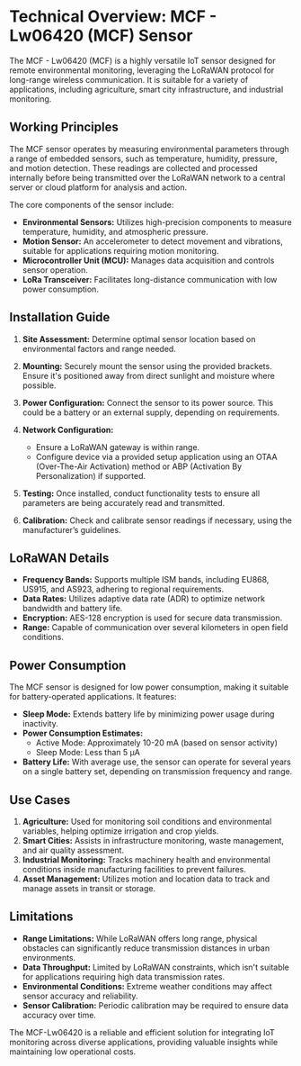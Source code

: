 # Technical Overview: MCF - Lw06420 (MCF) Sensor

The MCF - Lw06420 (MCF) is a highly versatile IoT sensor designed for remote environmental monitoring, leveraging the LoRaWAN protocol for long-range wireless communication. It is suitable for a variety of applications, including agriculture, smart city infrastructure, and industrial monitoring.

## Working Principles

The MCF sensor operates by measuring environmental parameters through a range of embedded sensors, such as temperature, humidity, pressure, and motion detection. These readings are collected and processed internally before being transmitted over the LoRaWAN network to a central server or cloud platform for analysis and action.

The core components of the sensor include:

- **Environmental Sensors:** Utilizes high-precision components to measure temperature, humidity, and atmospheric pressure.
- **Motion Sensor:** An accelerometer to detect movement and vibrations, suitable for applications requiring motion monitoring.
- **Microcontroller Unit (MCU):** Manages data acquisition and controls sensor operation.
- **LoRa Transceiver:** Facilitates long-distance communication with low power consumption.

## Installation Guide

1. **Site Assessment:** Determine optimal sensor location based on environmental factors and range needed.
   
2. **Mounting:** Securely mount the sensor using the provided brackets. Ensure it's positioned away from direct sunlight and moisture where possible.

3. **Power Configuration:** Connect the sensor to its power source. This could be a battery or an external supply, depending on requirements.

4. **Network Configuration:**
   - Ensure a LoRaWAN gateway is within range.
   - Configure device via a provided setup application using an OTAA (Over-The-Air Activation) method or ABP (Activation By Personalization) if supported.

5. **Testing:** Once installed, conduct functionality tests to ensure all parameters are being accurately read and transmitted.

6. **Calibration:** Check and calibrate sensor readings if necessary, using the manufacturer’s guidelines.

## LoRaWAN Details

- **Frequency Bands:** Supports multiple ISM bands, including EU868, US915, and AS923, adhering to regional requirements.
- **Data Rates:** Utilizes adaptive data rate (ADR) to optimize network bandwidth and battery life.
- **Encryption:** AES-128 encryption is used for secure data transmission.
- **Range:** Capable of communication over several kilometers in open field conditions.

## Power Consumption

The MCF sensor is designed for low power consumption, making it suitable for battery-operated applications. It features:

- **Sleep Mode:** Extends battery life by minimizing power usage during inactivity.
- **Power Consumption Estimates:**
  - Active Mode: Approximately 10-20 mA (based on sensor activity)
  - Sleep Mode: Less than 5 µA
- **Battery Life:** With average use, the sensor can operate for several years on a single battery set, depending on transmission frequency and range.

## Use Cases

1. **Agriculture:** Used for monitoring soil conditions and environmental variables, helping optimize irrigation and crop yields.
2. **Smart Cities:** Assists in infrastructure monitoring, waste management, and air quality assessment.
3. **Industrial Monitoring:** Tracks machinery health and environmental conditions inside manufacturing facilities to prevent failures.
4. **Asset Management:** Utilizes motion and location data to track and manage assets in transit or storage.

## Limitations

- **Range Limitations:** While LoRaWAN offers long range, physical obstacles can significantly reduce transmission distances in urban environments.
- **Data Throughput:** Limited by LoRaWAN constraints, which isn't suitable for applications requiring high data transmission rates.
- **Environmental Conditions:** Extreme weather conditions may affect sensor accuracy and reliability.
- **Sensor Calibration:** Periodic calibration may be required to ensure data accuracy over time.

The MCF-Lw06420 is a reliable and efficient solution for integrating IoT monitoring across diverse applications, providing valuable insights while maintaining low operational costs.